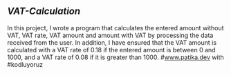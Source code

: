 ***VAT-Calculation***
---------------------
In this project, I wrote a program that calculates the entered amount without VAT, VAT rate, VAT amount and amount with VAT by processing the data received from the user. In addition, I have ensured that the VAT amount is calculated with a VAT rate of 0.18 if the entered amount is between 0 and 1000, and a VAT rate of 0.08 if it is greater than 1000.
#www.patika.dev with #kodluyoruz
